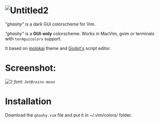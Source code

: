 ![Untitled2](https://user-images.githubusercontent.com/109857267/188645360-218991d8-7eeb-4ee3-88c0-e7526e9b5245.png)
==========
_"ghashy"_ is a dark GUI colorscheme for Vim.

_"ghashy"_ is a **GUI-only** colorscheme. Works in MacVim, gvim or terminals with `termguicolors` support.

It based on [molokai](https://github.com/tomasr/molokai) theme and [Godot's](https://godotengine.org) script editor.

**Screenshot:**
==========
![2](https://user-images.githubusercontent.com/109857267/188645822-eb759e44-1c0f-4927-ae57-dc70e2812250.png)
_font: `JetBrains-mono`_


Installation
==========

Download the `ghashy.vim` file and put it in ~/.vim/colors/ folder.




